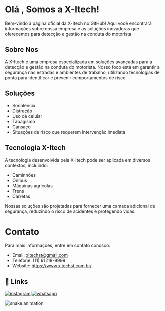 
# Olá , Somos a X-Itech!

Bem-vindo à página oficial da X-Itech no GitHub! Aqui você encontrará informações sobre nossa empresa e as soluções inovadoras que oferecemos para detecção e gestão na conduta do motorista.

## Sobre Nos

A X-Itech é uma empresa especializada em soluções avançadas para a detecção e gestão na conduta do motorista. Nosso foco está em garantir a segurança nas estradas e ambientes de trabalho, utilizando tecnologias de ponta para identificar e prevenir comportamentos de risco.

## Soluções

- Sonolência
- Distração
- Uso de celular
- Tabagismo
- Cansaço
- Situações de risco que requerem intervenção imediata

## Tecnologia X-Itech

A tecnologia desenvolvida pela X-Itech pode ser aplicada em diversos contextos, incluindo:

- Caminhões
- Ônibus
- Máquinas agrícolas
- Trens
- Carretas 


Nossas soluções são projetadas para fornecer uma camada adicional de segurança, reduzindo o risco de acidentes e protegendo vidas.

# Contato

Para mais informações, entre em contato conosco:

- Email: xitechst@gmail.com
- Telefone: (11) 91218-9999
- Website: https://www.xitechst.com.br/

## 🔗 Links
[![instagram](https://img.icons8.com/fluency/48/instagram-new.png)](https://www.instagram.com/xitechst/)
[![whatsapp](https://img.icons8.com/color/48/whatsapp--v1.png)](https://bit.ly/3wVtGaV)

![snake animation](https://github.com/XitechSolutionsInTech/XitechSolutionsInTech/blob/output/github-contribution-grid-snake2.svg)
